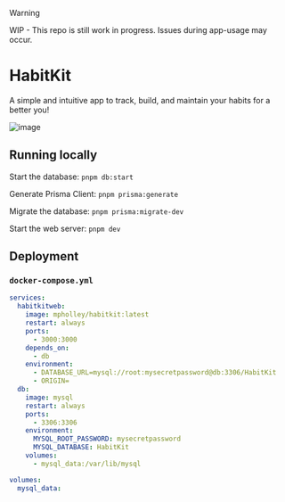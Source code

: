 > [!WARNING]  
> WIP - This repo is still work in progress. Issues during app-usage may occur.

# HabitKit

A simple and intuitive app to track, build, and maintain your habits for a better you!

![image](https://github.com/user-attachments/assets/aa915619-9d38-40d7-bbe8-a5d9110f86f6)

## Running locally

Start the database:
`pnpm db:start`

Generate Prisma Client:
`pnpm prisma:generate`

Migrate the database:
`pnpm prisma:migrate-dev`

Start the web server:
`pnpm dev`

## Deployment

### `docker-compose.yml`

```yml
services:
  habitkitweb:
    image: mpholley/habitkit:latest
    restart: always
    ports:
      - 3000:3000
    depends_on:
      - db
    environment:
      - DATABASE_URL=mysql://root:mysecretpassword@db:3306/HabitKit
      - ORIGIN=
  db:
    image: mysql
    restart: always
    ports:
      - 3306:3306
    environment:
      MYSQL_ROOT_PASSWORD: mysecretpassword
      MYSQL_DATABASE: HabitKit
    volumes:
      - mysql_data:/var/lib/mysql

volumes:
  mysql_data:
```
